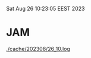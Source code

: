 Sat Aug 26 10:23:05 EEST 2023
# JAM
<a href='./cache/202308/26_10.log'>./cache/202308/26_10.log</a>
